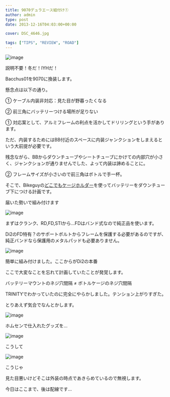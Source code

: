 ```yaml
---
title: 9070デュラエース組付け①
author: admin
type: post
date: 2013-12-16T04:03:00+00:00

cover: DSC_4646.jpg

tags: ["TIPS", "REVIEW", "ROAD"]
---
```


![image](DSC_4646.jpg)

説明不要！冬だ！IYHだ！

Bacchus01を9070に換装します。

懸念点は以下の通り。

① ケーブル内装非対応：見た目が野暮ったくなる

② 前三角にバッテリーつける場所が足りない

① 対応案として、アルミフレームの利点を活かしてドリリングという手があります。

ただ、内装するためにはBB付近のスペースに内装ジャンクションをしまえるという大前提が必要です。

残念ながら、BBからダウンチューブやシートチューブにかけての内部穴が小さく、ジャンクションが通りませんでした、よって内装は諦めることに。

② フレームサイズが小さいので前三角はボトルで手一杯。

そこで、Bikeguyの[どこでもケージホルダー][1]を使ってバッテリーをダウンチューブ下につける計画です。

届いた勢いで組み付けます

![image](DSC_4649.jpg)

まずはクランク、RD,FD,STIから…FDはバンド式なので純正品を使います。

Di2のFD特有？のサポートボルトからフレームを保護する必要があるのですが、純正バンドなら保護用のメタルパッドも必要ありません。

![image](DSC_4650.jpg)

簡単に組み付けました。ここからがDi2の本番

ここで大変なことを忘れて計画していたことが発覚します。

バッテリーマウントのネジ穴間隔 ≠ ボトルケージのネジ穴間隔

TRINITYでわかっていたのに完全にやらかしました。テンション上がりすぎた。

とりあえず気合でなんとかします。

![image](DSC_4653.jpg)

ホムセンで仕入れたグッズを…

![image](DSC_4658.jpg)

こうして

![image](DSC_4663.jpg)

こうじゃ

見た目悪いけどそこは外装の時点であきらめているので無視します。

今日はここまで、後は配線です…

[1]: http://www.amazon.co.jp/gp/product/B003JWWKPE/ref=as_li_ss_tl?ie=UTF8&camp=247&creative=7399&creativeASIN=B003JWWKPE&linkCode=as2&tag=gensobunya-22

